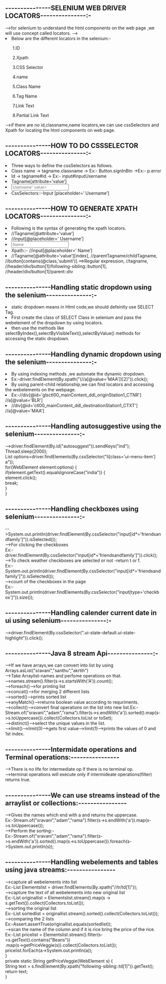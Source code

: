 
<h2>---------------SELENIUM WEB DRIVER LOCATORS---------------:-</h2>
-->for selenium to understand the html components on the web page ,we will use concept called locators.
--><li>Below are the different locators in the selenium:-</li>
   <ul>1.ID</ul>
   <ul>2.Xpath</ul>
   <ul>3.CSS Selector</ul>
   <ul>4.name</ul>
   <ul>5.Class Name</ul>
   <ul>6.Tag Name</ul>
   <ul>7.Link Text</ul>
   <ul>8.Partial Link Text</ul>
-->if there are no id,classname,name locators,we can use cssSelectors and Xpath for locating the html components on web page.

<h2>---------------HOW TO DO CSSSELECTOR LOCATORS---------------:-</h2>
<li>Three ways to define the cssSelectors as follows.</li>
<li>Class name -> tagname.classname -> Ex:- Button.signInBtn ->Ex:- p.error</li>
<li>Id -> tagname#id  -> Ex:- input#inputUsername</li>
<li>Tagname[attribute=’value’]</li>
<li><input type="text" placeholder="Username” value=" "></li> 
 <li> CssSelectors::-Input [placeholder=’ Username’]</li>   
   
<h2>---------------HOW TO GENERATE XPATH LOCATORS---------------:-</h2>
<li>Following is the syntax of generating the xpath locators.</li>
<li>//Tagname[@attribute=’value’]</li>
<li>//input[@placeholder=’ Username’]</li>
<li><input type="text" placeholder="Name"></li>
<li>Xpath::- //input[@placeholder=’ Name’]</li>
<li>//Tagname[@attribute=’value’][index],
	//parentTagname/childTagname,
	//button[contains(@class,'submit')].==>Regular expression, 
	//tagname,
	//header/div/button[1]/following-sibling::button[1],
	//header/div/button[1]/parent::div</li>
		
<h2>---------------Handling static dropdown using the selenium---------------:-</h2>
<li>static dropdown means in Html code,we should defeintly use SELECT Tag.</li>
<li>First create the class of SELECT Class in selenium and pass the webelement of the dropdown by using locators.</li>
<li>then use the methods like selectByIndex(),selectByVisibleText(),selectByValue() methods for accessing the static dropdown.</li>

<h2>---------------Handling dynamic dropdown using the selenium---------------:-</h2>
<li>By using indexing methods ,we automate the dynamic dropdown.</li>
 <li>Ex:-driver.findElement(By.xpath("(//a[@value='MAA'])[2]")).click();</li>
<li>By using parent-child relationship,we can find locators and accessing the webelements on the webpage.</li>
 <li>Ex:-//div[@id='glsctl00_mainContent_ddl_originStation1_CTNR'] //a[@value='BLR']</li> 
<li>//div[@id='ctl00_mainContent_ddl_destinationStation1_CTXT']  //a[@value='MAA']</li>

<h2>---------------Handling autosuggestive using the selenium---------------:-</h2>
-->driver.findElement(By.id("autosuggest")).sendKeys("ind");<br>
		Thread.sleep(2000);<br>
		List<WebElement> options=driver.findElements(By.cssSelector("li[class='ui-menu-item'] a"));<br>
		for(WebElement element:options) {<br>
			if(element.getText().equalsIgnoreCase("india")) {<br>
				element.click();<br>
				break;<br>
			}<br>
		}<br>

<h2>---------------Handling checkboxes using selenium---------------:-</h2>
-->System.out.println(driver.findElement(By.cssSelector("input[id*='friendsandfamily']")).isSelected());<br>
-->For clicking the checkboxes<br>
   Ex:-driver.findElement(By.cssSelector("input[id*='friendsandfamily']")).click();<br>
-->To check weather checkboxes are selected or not -return t or f.<br>
   Ex:-System.out.println(driver.findElement(By.cssSelector("input[id*='friendsandfamily']")).isSelected());<br>
-->count of the checkboxex in the page<br>
   Ex:-System.out.println(driver.findElements(By.cssSelector("input[type='checkbox']")).size());<br>
  
<h2>---------------Handling calender current date in ui using selenium---------------:-</h2>
-->driver.findElement(By.cssSelector(".ui-state-default.ui-state-highlight")).click();  

<h2>---------------Java 8 stream Api---------------:-</h2>
-->If we have arrays,we can convert into list by using Arrays.asList("sravani","santhu","akrtih")<br>
-->Take Arraylist-names and perfome operations on that.<br>
-->names.stream().filter(s->s.startsWith('A')).count();<br>
-->foreach()-->for printing list<br>
-->concat()-->for merging 2 different lists<br>
-->sorted()-->prints sorted list<br>
-->anyMatch()-->returns boolean value according to requriments.<br>
-->collect()-->convert final operations on the list into new list.Ex:-Stream.of("sravani","adam","rama").filter(s->s.endWith('a')).sorted().map(s->s.toUppercase()).collect(Collectors.toList or toSet);<br>
-->distinct()-->select the unique values in the list.<br>
-->limit()-->limit(0)-->gets first value-->limit(1)-->prints the values of 0 and 1st index.<br>
<h2>---------------Intermidate operations and Terminal operations:----------------</h2>
-->There is no life for intermediate op if there is no terminal op.<br>
-->terminal operations will execute only if intermideate operations(filter) returns true.<br>

<h2>---------------We can use streams instead of the arraylist or collections:----------------</h2>
-->Gives the names which end with a and returns the uppercase.<br>
   Ex:-Stream.of("sravani","adam","rama").filter(s->s.endWith('a')).map(s->s.toUppercase());<br>   
-->Perform the sorting:- <br>
   Ex:-Stream.of("sravani","adam","rama").filter(s->s.endWith('a')).sorted().map(s->s.toUppercase()).foreach(s->System.out.println(s)); <br> 
   
<h2>---------------Handling webelements and tables using java streams:----------------</h2>

-->capture all webelements into list<br>
   Ex:-List<WebElement> Elementslist = driver.findElements(By.xpath("//tr/td[1]"));<br>
-->capture the text of all webelements into new original list<br>
   Ex:-List<String> originallist = Elementslist.stream().map(s -> s.getText()).collect(Collectors.toList());<br>
-->sorting the original list<br>
   Ex:-List<String> sortedlist = originallist.stream().sorted().collect(Collectors.toList());<br>
-->comparing the 2 lists<br>
   Ex:-Assert.assertTrue(originallist.equals(sortedlist));<br>
-->scan the name of the column and if it is rice bring the price of the rice.<br>
   Ex:-List<String> pricelist = Elementslist.stream().filter(s->s.getText().contains("Beans"))<br>
				.map(s->getPriceVeggie(s)).collect(Collectors.toList());<br>
		pricelist.forEach(a->System.out.println(a));<br>
	}<br>
	private static String getPriceVeggie(WebElement s) {<br>
		String text = s.findElement(By.xpath("following-sibling::td[1]")).getText();<br>
		return text;<br>
	}<br>
       
